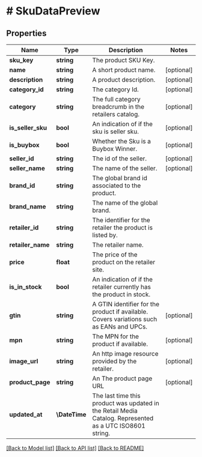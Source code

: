 # # SkuDataPreview

## Properties

Name | Type | Description | Notes
------------ | ------------- | ------------- | -------------
**sku_key** | **string** | The product SKU Key. |
**name** | **string** | A short product name. | [optional]
**description** | **string** | A product description. | [optional]
**category_id** | **string** | The category Id. | [optional]
**category** | **string** | The full category breadcrumb in the retailers catalog. | [optional]
**is_seller_sku** | **bool** | An indication of if the sku is seller sku. | [optional]
**is_buybox** | **bool** | Whether the Sku is a Buybox Winner. | [optional]
**seller_id** | **string** | The id of the seller. | [optional]
**seller_name** | **string** | The name of the seller. | [optional]
**brand_id** | **string** | The global brand id associated to the product. |
**brand_name** | **string** | The name of the global brand. |
**retailer_id** | **string** | The identifier for the retailer the product is listed by. |
**retailer_name** | **string** | The retailer name. |
**price** | **float** | The price of the product on the retailer site. |
**is_in_stock** | **bool** | An indication of if the retailer currently has the product in stock. |
**gtin** | **string** | A GTIN identifier for the product if available. Covers variations such as EANs and UPCs. | [optional]
**mpn** | **string** | The MPN for the product if available. | [optional]
**image_url** | **string** | An http image resource provided by the retailer. | [optional]
**product_page** | **string** | An The product page URL | [optional]
**updated_at** | **\DateTime** | The last time this product was updated in the Retail Media Catalog. Represented as a UTC ISO8601 string. |

[[Back to Model list]](../../README.md#models) [[Back to API list]](../../README.md#endpoints) [[Back to README]](../../README.md)
